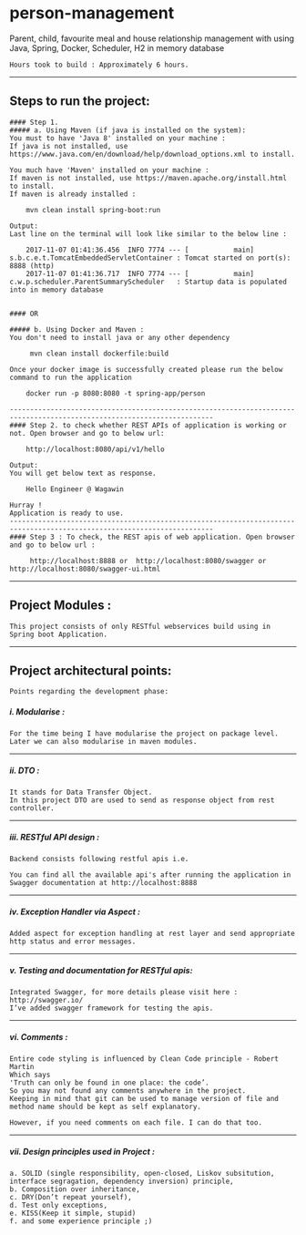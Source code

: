 # person-management
Parent, child, favourite meal and house relationship management with using Java, Spring, Docker, Scheduler, H2 in memory database

    Hours took to build : Approximately 6 hours.
------------------------------------------------------------------------------------------------------------------------
## Steps to run the project:

	#### Step 1.
    ##### a. Using Maven (if java is installed on the system):
    You must to have 'Java 8' installed on your machine :
    If java is not installed, use  https://www.java.com/en/download/help/download_options.xml to install.

    You much have 'Maven' installed on your machine :
    If maven is not installed, use https://maven.apache.org/install.html to install.
    If maven is already installed :

    	mvn clean install spring-boot:run

    Output:
    Last line on the terminal will look like similar to the below line :

        2017-11-07 01:41:36.456  INFO 7774 --- [           main] s.b.c.e.t.TomcatEmbeddedServletContainer : Tomcat started on port(s): 8888 (http)
        2017-11-07 01:41:36.717  INFO 7774 --- [           main] c.w.p.scheduler.ParentSummaryScheduler   : Startup data is populated into in memory database


    #### OR

    ##### b. Using Docker and Maven :
    You don't need to install java or any other dependency

         mvn clean install dockerfile:build

    Once your docker image is successfully created please run the below command to run the application

        docker run -p 8080:8080 -t spring-app/person

    ------------------------------------------------------------------------------------------------------------------------
    #### Step 2. to check whether REST APIs of application is working or not. Open browser and go to below url:

    	http://localhost:8080/api/v1/hello

    Output:
    You will get below text as response.

    	Hello Engineer @ Wagawin

    Hurray !
    Application is ready to use.
    ------------------------------------------------------------------------------------------------------------------------
    #### Step 3 : To check, the REST apis of web application. Open browser and go to below url :

    	 http://localhost:8888 or  http://localhost:8080/swagger or http://localhost:8080/swagger-ui.html

------------------------------------------------------------------------------------------------------------------------
## Project Modules :
	This project consists of only RESTful webservices build using in Spring boot Application.
------------------------------------------------------------------------------------------------------------------------
## Project architectural points:
	Points regarding the development phase:

##### i. Modularise :
	For the time being I have modularise the project on package level.
	Later we can also modularise in maven modules.

------------------------------------------------------------------------------------------------------------------------
##### ii. DTO :
	It stands for Data Transfer Object.
	In this project DTO are used to send as response object from rest controller.

------------------------------------------------------------------------------------------------------------------------
##### iii. RESTful API design :
	Backend consists following restful apis i.e.

	You can find all the available api's after running the application in Swagger documentation at http://localhost:8888
------------------------------------------------------------------------------------------------------------------------
##### iv. Exception Handler via Aspect :
	Added aspect for exception handling at rest layer and send appropriate http status and error messages.

------------------------------------------------------------------------------------------------------------------------
##### v. Testing and documentation for RESTful apis:
	Integrated Swagger, for more details please visit here : http://swagger.io/
	I’ve added swagger framework for testing the apis.

------------------------------------------------------------------------------------------------------------------------
##### vi. Comments :
	Entire code styling is influenced by Clean Code principle - Robert Martin
	Which says
	'Truth can only be found in one place: the code’.
	So you may not found any comments anywhere in the project.
	Keeping in mind that git can be used to manage version of file and method name should be kept as self explanatory.

	However, if you need comments on each file. I can do that too.

------------------------------------------------------------------------------------------------------------------------
##### vii. Design principles used in Project :
	a. SOLID (single responsibility, open-closed, Liskov subsitution, interface segragation, dependency inversion) principle,
	b. Composition over inheritance,
	c. DRY(Don’t repeat yourself),
	d. Test only exceptions,
	e. KISS(Keep it simple, stupid)
	f. and some experience principle ;)
